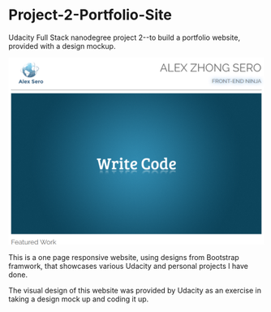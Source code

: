 # Project-2-Portfolio-Site
Udacity Full Stack nanodegree project 2--to build a portfolio website, provided with a design mockup. 

![Screen shot of my portfolio website](https://github.com/AlexSero/Project-2-Portfolio-Site/blob/master/Portfolio%20Site/images/webpage%20screenshot.PNG)

This is a one page responsive website, using designs from Bootstrap framwork, that showcases various Udacity and personal projects I have done.

The visual design of this website was provided by Udacity as an exercise in taking a design mock up and coding it up. 
